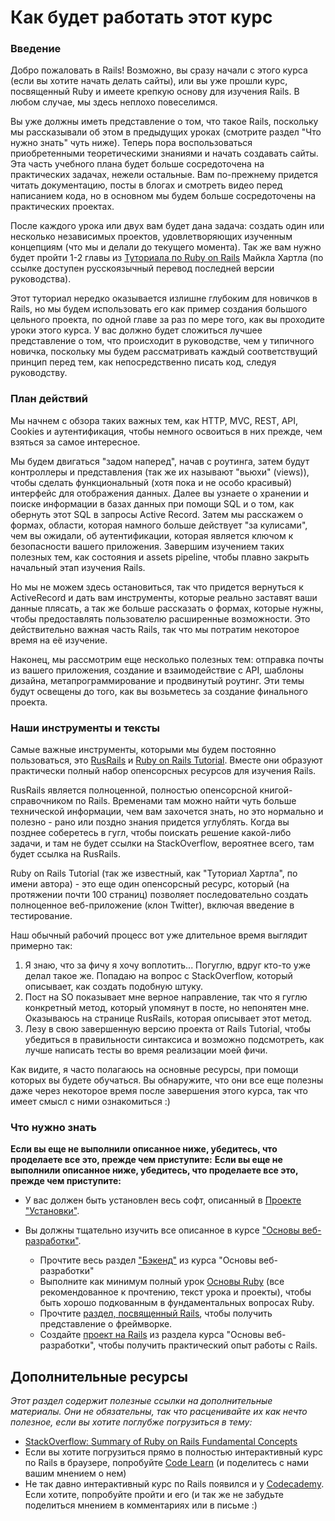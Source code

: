# Как будет работать этот курс

### Введение

Добро пожаловать в Rails! Возможно, вы сразу начали с этого курса (если вы хотите начать делать сайты), или вы уже прошли курс, посвященный Ruby и имеете крепкую основу для изучения Rails. В любом случае, мы здесь неплохо повеселимся.

Вы уже должны иметь представление о том, что такое Rails, поскольку мы рассказывали об этом в предыдущих уроках (смотрите раздел "Что нужно знать" чуть ниже). Теперь пора воспользоваться приобретенными теоретическими знаниями и начать создавать сайты. Эта часть учебного плана будет больше сосредоточена на практических задачах, нежели остальные. Вам по-прежнему придется читать документацию, посты в блогах и смотреть видео перед написанием кода, но в основном мы будем больше сосредоточены на практических проектах.

После каждого урока или двух вам будет дана задача: создать один или несколько независимых проектов, удовлетворяющих изученным концепциям (что мы и делали до текущего момента). Так же вам нужно будет пройти 1-2 главы из [Туториала по Ruby on Rails](https://www.softcover.io/read/db8803f7/ruby_on_rails_tutorial_3rd_edition_russian/beginning) Майкла Хартла (по ссылке доступен русскоязычный перевод последней версии руководства).

Этот туториал нередко оказывается излишне глубоким для новичков в Rails, но мы будем использовать его как пример создания большого цельного проекта, по одной главе за раз по мере того, как вы проходите уроки этого курса. У вас должно будет сложиться лучшее представление о том, что происходит в руководстве, чем у типичного новичка, поскольку мы будем рассматривать каждый соответствущий принцип перед тем, как непосредственно писать код, следуя руководству.

### План действий

Мы начнем с обзора таких важных тем, как HTTP, MVC, REST, API, Cookies и аутентификация, чтобы немного освоиться в них прежде, чем взяться за самое интересное.

Мы будем двигаться "задом наперед", начав с роутинга, затем будут контроллеры и представления (так же их называют "вьюхи" (views)), чтобы сделать функциональный (хотя пока и не особо красивый) интерфейс для отображения данных. Далее вы узнаете о хранении и поиске информации в базах данных при помощи SQL и о том, как обернуть этот SQL в запросы Active Record. Затем мы расскажем о формах, области, которая намного больше действует "за кулисами", чем вы ожидали, об аутентификации, которая является ключом к безопасности вашего приложения. Завершим изучением таких полезных тем, как состояния и assets pipeline, чтобы плавно закрыть начальный этап изучения Rails.

Но мы не можем здесь остановиться, так что придется вернуться к ActiveRecord и дать вам инструменты, которые реально заставят ваши данные плясать, а так же больше рассказать о формах, которые нужны, чтобы предоставлять пользователю расширенные возможности. Это действительно важная часть Rails, так что мы потратим некоторое время на её изучение.

Наконец, мы рассмотрим еще несколько полезных тем: отправка почты из вашего приложения, создание и взаимодействие с API, шаблоны дизайна, метапрограммирование и продвинутый роутинг. Эти темы будут освещены до того, как вы возьметесь за создание финального проекта.

### Наши инструменты и тексты

Самые важные инструменты, которыми мы будем постоянно пользоваться, это [RusRails](http://rusrails.ru) и [Ruby on Rails Tutorial](https://ddagar.gitbooks.io/web-method/content). Вместе они образуют практически полный набор опенсорсных ресурсов для изучения Rails.

RusRails является полноценной, полностью опенсорсной книгой-справочником по Rails. Временами там можно найти чуть больше технической информации, чем вам захочется знать, но это нормально и полезно - рано или поздно знания придется углублять. Когда вы позднее соберетесь в гугл, чтобы поискать решение какой-либо задачи, и там не будет ссылки на StackOverflow, вероятнее всего, там будет ссылка на RusRails.

Ruby on Rails Tutorial (так же известный, как "Туториал Хартла", по имени автора) - это еще один опенсорсный ресурс, который (на протяжении почти 100 страниц) позволяет последовательно создать полноценное веб-приложение (клон Twitter), включая введение в тестирование.

Наш обычный рабочий процесс вот уже длительное время выглядит примерно так:

1. Я знаю, что за фичу я хочу воплотить... Погуглю, вдруг кто-то уже делал такое же. Попадаю на вопрос с StackOverflow, который описывает, как создать подобную штуку.
2. Пост на SO показывает мне верное направление, так что я гуглю конкретный метод, который упомянут в посте, но непонятен мне. Оказываюсь на странице RusRails, которая описывает этот метод.
3. Лезу в свою завершенную версию проекта от Rails Tutorial, чтобы убедиться в правильности синтаксиса и возможно подсмотреть, как лучше написать тесты во время реализации моей фичи.

Как видите, я часто полагаюсь на основные ресурсы, при помощи которых вы будете обучаться. Вы обнаружите, что они все еще полезны даже через некоторое время после завершения этого курса, так что имеет смысл с ними ознакомиться :)

### Что нужно знать

**Если вы еще не выполнили описанное ниже, убедитесь, что проделаете все это, прежде чем приступите:**
**Если вы еще не выполнили описанное ниже, убедитесь, что проделаете все это, прежде чем приступите:**

- У вас должен быть установлен весь софт, описанный в [Проекте "Установки"](/basics-of-web-development/project-installations).
- Вы должны тщательно изучить все описанное в курсе ["Основы веб-разработки"](/basics-of-web-development).

  - Прочтите весь раздел ["Бэкенд"](basics-of-web-development#section-backend) из курса "Основы веб-разработки"
  - Выполните как минимум полный урок [Основы Ruby](/basics-of-web-development/ruby-basics) (все рекомендованное к прочтению, текст урока и проекты), чтобы быть хорошо подкованным в фундаментальных вопросах Ruby.
  - Прочтите [раздел, посвященный Rails](/basics-of-web-development/ruby-on-rails-basics), чтобы получить представление о фреймворке.
  - Создайте [проект на Rails](/basics-of-web-development/project-ruby-on-rails) из раздела курса "Основы веб-разработки", чтобы получить практический опыт работы с Rails.

## Дополнительные ресурсы

_Этот раздел содержит полезные ссылки на дополнительные материалы. Они не обязательны, так что расценивайте их как нечто полезное, если вы хотите поглубже погрузиться в тему:_

- [StackOverflow: Summary of Ruby on Rails Fundamental Concepts](http://stackoverflow.com/questions/5205002/summary-of-ruby-on-rails-fundamental-concepts)
- Если вы хотите погрузиться прямо в полностью интерактивный курс по Rails в браузере, попробуйте [Code Learn](http://www.codelearn.org/ruby-on-rails-tutorial) (и поделитесь с нами вашим мнением о нем)
- Не так давно интерактивный курс по Rails появился и у [Codecademy](http://www.codecademy.com/en/learn/learn-rails). Если хотите, попробуйте пройти и его (и так же не забудьте поделиться мнением в комментариях или в письме :)

